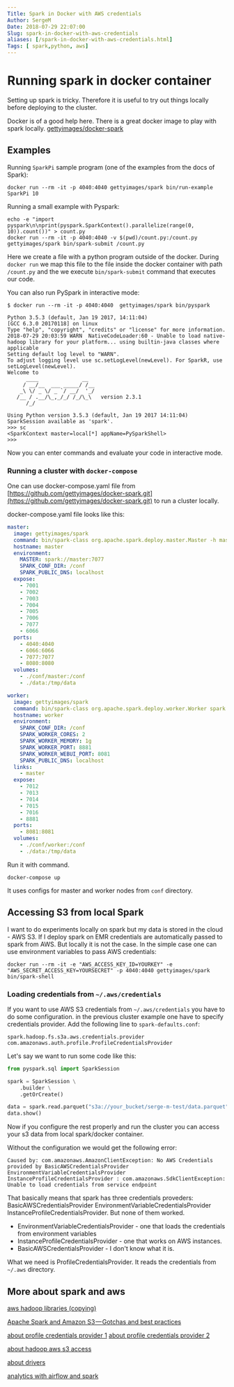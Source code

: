 ```yaml
---
Title: Spark in Docker with AWS credentials
Author: SergeM
Date: 2018-07-29 22:07:00
Slug: spark-in-docker-with-aws-credentials
aliases: [/spark-in-docker-with-aws-credentials.html]
Tags: [ spark,python, aws]
---
```





# Running spark in docker container 

Setting up spark is tricky. Therefore it is useful to try out things locally before deploying to the cluster.

Docker is of a good help here.
There is a great docker image to play with spark locally.
[gettyimages/docker-spark](https://github.com/gettyimages/docker-spark/)

## Examples
Running `SparkPi` sample program (one of the examples from the docs of Spark):
```
docker run --rm -it -p 4040:4040 gettyimages/spark bin/run-example SparkPi 10
```

Running a small example with Pyspark:
```
echo -e "import pyspark\n\nprint(pyspark.SparkContext().parallelize(range(0, 10)).count())" > count.py
docker run --rm -it -p 4040:4040 -v $(pwd)/count.py:/count.py gettyimages/spark bin/spark-submit /count.py
```
Here we create a file with a python program outside of the docker. During `docker run` we map this file to the file inside the docker container with path `/count.py` and the we execute `bin/spark-submit` command that executes our code.

You can also run PySpark in interactive mode:
```
$ docker run --rm -it -p 4040:4040  gettyimages/spark bin/pyspark

Python 3.5.3 (default, Jan 19 2017, 14:11:04) 
[GCC 6.3.0 20170118] on linux
Type "help", "copyright", "credits" or "license" for more information.
2018-07-29 20:03:59 WARN  NativeCodeLoader:60 - Unable to load native-hadoop library for your platform... using builtin-java classes where applicable
Setting default log level to "WARN".
To adjust logging level use sc.setLogLevel(newLevel). For SparkR, use setLogLevel(newLevel).
Welcome to
      ____              __
     / __/__  ___ _____/ /__
    _\ \/ _ \/ _ `/ __/  '_/
   /__ / .__/\_,_/_/ /_/\_\   version 2.3.1
      /_/

Using Python version 3.5.3 (default, Jan 19 2017 14:11:04)
SparkSession available as 'spark'.
>>> sc
<SparkContext master=local[*] appName=PySparkShell>
>>> 

``` 

Now you can enter commands and evaluate your code in interactive mode. 


### Running a cluster with `docker-compose`
One can use docker-compose.yaml file from [https://github.com/gettyimages/docker-spark.git](https://github.com/gettyimages/docker-spark.git) to run a cluster locally.


docker-compose.yaml file looks like this:
```yaml
master:
  image: gettyimages/spark
  command: bin/spark-class org.apache.spark.deploy.master.Master -h master
  hostname: master
  environment:
    MASTER: spark://master:7077
    SPARK_CONF_DIR: /conf
    SPARK_PUBLIC_DNS: localhost
  expose:
    - 7001
    - 7002
    - 7003
    - 7004
    - 7005
    - 7006
    - 7077
    - 6066
  ports:
    - 4040:4040
    - 6066:6066
    - 7077:7077
    - 8080:8080
  volumes:
    - ./conf/master:/conf
    - ./data:/tmp/data

worker:
  image: gettyimages/spark
  command: bin/spark-class org.apache.spark.deploy.worker.Worker spark://master:7077
  hostname: worker
  environment:
    SPARK_CONF_DIR: /conf
    SPARK_WORKER_CORES: 2
    SPARK_WORKER_MEMORY: 1g
    SPARK_WORKER_PORT: 8881
    SPARK_WORKER_WEBUI_PORT: 8081
    SPARK_PUBLIC_DNS: localhost
  links:
    - master
  expose:
    - 7012
    - 7013
    - 7014
    - 7015
    - 7016
    - 8881
  ports:
    - 8081:8081
  volumes:
    - ./conf/worker:/conf
    - ./data:/tmp/data

```

Run it with command.
```
docker-compose up
```

It uses configs for master and worker nodes from `conf` directory.


## Accessing S3 from local Spark

I want to do experiments locally on spark but my data is stored in the cloud - AWS S3. If I deploy spark on EMR credentials are automatically passed to spark from AWS. But locally it is not the case. In the simple case one can use environment variables to pass AWS credentials:

```
docker run --rm -it -e "AWS_ACCESS_KEY_ID=YOURKEY" -e "AWS_SECRET_ACCESS_KEY=YOURSECRET" -p 4040:4040 gettyimages/spark bin/spark-shell
```

### Loading credentials from `~/.aws/credentials`
If you want to use AWS S3 credentials from `~/.aws/credentials` you have to do some configuration.
in the previous cluster example one have to specify credentials provider. Add the following line to `spark-defaults.conf`:
```
spark.hadoop.fs.s3a.aws.credentials.provider com.amazonaws.auth.profile.ProfileCredentialsProvider
```

Let's say we want to run some code like this:

```python
from pyspark.sql import SparkSession

spark = SparkSession \
    .builder \
    .getOrCreate()

data = spark.read.parquet("s3a://your_bucket/serge-m-test/data.parquet")
data.show()
```
Now if you configure the rest properly and run the cluster you can access your s3 data from local spark/docker container.

Without the configuration we would get the following error:
```
Caused by: com.amazonaws.AmazonClientException: No AWS Credentials provided by BasicAWSCredentialsProvider EnvironmentVariableCredentialsProvider InstanceProfileCredentialsProvider : com.amazonaws.SdkClientException: Unable to load credentials from service endpoint
```
That basically means that spark has three credentials proveders: BasicAWSCredentialsProvider EnvironmentVariableCredentialsProvider InstanceProfileCredentialsProvider. But none of them worked.

* EnvironmentVariableCredentialsProvider - one that loads the credentials from environment variables
* InstanceProfileCredentialsProvider - one that works on AWS instances.
* BasicAWSCredentialsProvider - I don't know what it is.

What we need is ProfileCredentialsProvider. It reads the credentials from `~/.aws` directory.


## More about spark and aws
[aws hadoop libraries (copying)](https://github.com/dimajix/docker-hadoop/blob/master/Dockerfile#L23)


[Apache Spark and Amazon S3 — Gotchas and best practices](https://medium.com/@subhojit20_27731/apache-spark-and-amazon-s3-gotchas-and-best-practices-a767242f3d98)

[about profile credentials provider 1](https://aws.amazon.com/blogs/developer/secure-local-development-with-the-profilecredentialsprovider/)
[about profile credentials provider 2](https://stackoverflow.com/questions/42669246/spark-is-inventing-his-own-aws-secretkey)

[about hadoop aws s3 access](https://hadoop.apache.org/docs/stable/hadoop-aws/tools/hadoop-aws/index.html#Features)

[about drivers](
https://spark.apache.org/docs/latest/cluster-overview.html)

[analytics with airflow and spark](
https://www.slideshare.net/rjurney/predictive-analytics-with-airflow-and-pyspark)








